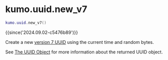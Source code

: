 # kumo.uuid.new_v7

```lua
kumo.uuid.new_v7()
```

{{since('2024.09.02-c5476b89')}}

Create a new [version 7
UUID](https://www.ietf.org/rfc/rfc9562.html#section-5.7) using the current time
and random bytes.

See [The UUID Object](index.md#the-uuid-object) for more information about the
returned UUID object.


